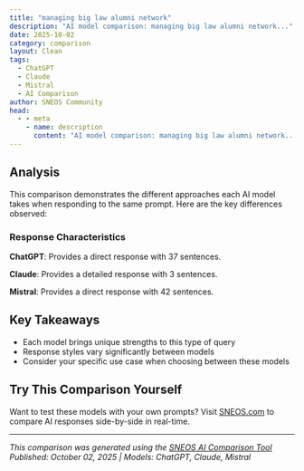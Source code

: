 ```yaml
---
title: "managing big law alumni network"
description: "AI model comparison: managing big law alumni network..."
date: 2025-10-02
category: comparison
layout: Clean
tags:
  - ChatGPT
  - Claude
  - Mistral
  - AI Comparison
author: SNEOS Community
head:
  - - meta
    - name: description
      content: "AI model comparison: managing big law alumni network..."
---
```


<ChatComparison
  title="managing big law alumni network"
  prompt="managing big law alumni network"
  :responses='{
    "ChatGPT": "Managing a big law alumni network effectively involves strategic planning, consistent engagement, and leveraging technology to keep alumni connected and involved. Here are some key steps and best practices to manage a large law alumni network:\n\n### 1. Establish Clear Objectives\n- Define the purpose of the network: career support, business development, mentoring, social connections, or continuing legal education.\n- Set measurable goals such as event attendance, mentorship matches, or job placements.\n\n### 2. Build a Comprehensive and Up-to-Date Database\n- Collect detailed contact information, including practice areas, firms, locations, graduation years, and areas of interest.\n- Use CRM or alumni management software tailored for law firms or professional associations.\n\n### 3. Communication Strategy\n- Regular newsletters featuring firm news, alumni achievements, legal industry updates, and upcoming events.\n- Segment communications based on practice area, location, or career stage to increase relevance.\n- Utilize multiple channels: email, social media (LinkedIn is especially useful for legal professionals), and a dedicated alumni portal.\n\n### 4. Organize Regular Events\n- Social gatherings: happy hours, reunions, holiday parties.\n- Professional development: CLE workshops, panel discussions, speaker series.\n- Networking events: roundtables, speed networking, topic-specific meetups.\n- Virtual and hybrid events to ensure accessibility.\n\n### 5. Facilitate Mentorship and Career Support\n- Create structured mentorship programs pairing junior attorneys with experienced alumni.\n- Offer job boards exclusive to alumni.\n- Host career coaching sessions and resume reviews.\n\n### 6. Leverage Technology\n- Use an alumni portal or platform that allows members to update profiles, find and connect with peers, register for events, and access resources.\n- Mobile-friendly solutions are crucial for accessibility.\n- Consider apps or integration with platforms like LinkedIn for networking.\n\n### 7. Encourage Alumni Involvement\n- Invite alumni to contribute articles, participate in panels, or lead workshops.\n- Recognize and showcase alumni accomplishments.\n- Create volunteer opportunities within the network\u2019s leadership or event committees.\n\n### 8. Measure and Adapt\n- Regularly gather feedback through surveys and event evaluations.\n- Track engagement metrics: open rates, event attendance, mentoring matches.\n- Adjust your strategy based on feedback and data.\n\n### 9. Foster a Sense of Community\n- Create online discussion groups or forums.\n- Share personal milestones (birthdays, promotions, publications).\n- Highlight shared values and culture rooted in the law firm\u2019s history.\n\n---\n\n### Tools and Platforms to Consider\n- **LinkedIn Groups**\n- **Almabase**\n- **Hivebrite**\n- **Salesforce CRM with alumni modules**\n- **Slack or Discord for informal networking**\n- **Eventbrite or similar for event management**\n\n---\n\nIf you provide more context\u2014such as the size of the alumni network, available budget, or specific goals\u2014I can offer more tailored advice!",
    "Claude": "# Managing a Big Law Alumni Network\n\n## Key Components of Effective Alumni Network Management\n\n### **Database \u0026 Technology Infrastructure**\n- **Centralized CRM system** to track alumni careers, contact info, and engagement\n- **Professional networking platform** (LinkedIn integration or custom portal)\n- **Event management tools** for registration and attendance tracking\n- **Regular data updates** through surveys and professional tracking services\n\n### **Segmentation Strategies**\n- **Practice area groups** (Corporate, Litigation, Tax, etc.)\n- **Geographic chapters** for major markets\n- **Class year cohorts** for peer connections\n- **Industry sectors** where alumni now work (in-house, government, academia, business)\n- **Seniority levels** (associates, partners, C-suite, retired)\n\n### **Programming \u0026 Engagement**\n- **Professional development** webinars and CLEs\n- **Industry-specific panels** and thought leadership events\n- **Social networking** events (happy hours, golf tournaments, galas)\n- **Mentorship programs** connecting senior and junior alumni\n- **Career transition support** for those leaving law\n- **Firm updates** and achievement celebrations\n\n### **Communication Channels**\n- **Quarterly newsletters** with firm news and alumni spotlights\n- **Digital platforms** for ongoing conversation and job postings\n- **Social media groups** for informal networking\n- **Annual directory** or alumni database access\n\n### **Mutual Value Creation**\n\n**For Alumni:**\n- Professional networking opportunities\n- Business development connections\n- Career advancement resources\n- Continued professional education\n- Social connections and firm pride\n\n**For the Firm:**\n- **Referral pipeline** for new business\n- **Lateral hiring** opportunities\n- **Industry intelligence** and market insights\n- **Brand ambassadors** and reputation management\n- **Recruiting advantage** through alumni connections\n\n### **Best Practices**\n- **Dedicated staff** or committee to manage relationships\n- **Regular survey feedback** to understand alumni needs\n- **Exclusive benefits** that provide real value\n- **Recognition programs** for successful alumni\n- **Two-way communication** rather than just firm marketing\n- **Long-term relationship focus** vs. transactional approach\n\nWould you like me to dive deeper into any particular aspect of alumni network management?",
    "Mistral": "Managing a big law alumni network involves several key strategies to ensure engagement, value, and sustainability. Here are some steps to help you manage this effectively:\n\n### 1. **Establish Clear Objectives**\n   - **Define Goals:** Determine what you want to achieve with the alumni network. This could include fostering professional development, maintaining institutional connections, or facilitating networking opportunities.\n   - **Set Metrics:** Establish metrics to measure success, such as engagement rates, event attendance, or the number of active members.\n\n### 2. **Build a Strong Database**\n   - **Collect Data:** Gather comprehensive data on alumni, including contact information, career paths, and areas of expertise.\n   - **Update Regularly:** Ensure the database is regularly updated to maintain accurate and current information.\n\n### 3. **Create Engaging Content**\n   - **Newsletters:** Send out regular newsletters with updates, success stories, and upcoming events.\n   - **Blogs and Articles:** Share articles, blogs, and other content relevant to the legal profession and alumni interests.\n   - **Webinars and Podcasts:** Host webinars and podcasts featuring alumni and industry experts.\n\n### 4. **Organize Events**\n   - **Networking Events:** Host networking events, both in-person and virtual, to facilitate connections among alumni.\n   - **Professional Development:** Offer workshops, seminars, and training sessions to help alumni stay current with industry trends and skills.\n   - **Social Gatherings:** Plan social events like reunions, happy hours, and mixers to foster a sense of community.\n\n### 5. **Leverage Technology**\n   - **Alumni Platform:** Use an alumni management platform to streamline communication, event management, and data tracking.\n   - **Social Media:** Utilize social media platforms to engage with alumni, share updates, and promote events.\n   - **Mobile Apps:** Develop or use existing mobile apps to keep alumni connected and informed.\n\n### 6. **Foster Mentorship Programs**\n   - **Mentor-Mentee Pairing:** Create a mentorship program that pairs current students or junior alumni with more experienced alumni.\n   - **Career Guidance:** Offer career guidance sessions and resources to help alumni navigate their professional paths.\n\n### 7. **Encourage Volunteerism**\n   - **Alumni Ambassadors:** Appoint alumni ambassadors to represent the network in different regions or industries.\n   - **Volunteer Opportunities:** Provide opportunities for alumni to volunteer their time and expertise for the benefit of the network and the broader community.\n\n### 8. **Recognize Achievements**\n   - **Awards and Recognition:** Establish awards and recognition programs to celebrate the achievements of alumni.\n   - **Feature Stories:** Highlight success stories and notable achievements in newsletters, social media, and other communications.\n\n### 9. **Seek Feedback**\n   - **Surveys:** Conduct regular surveys to gather feedback on the network\u0027s activities and initiatives.\n   - **Focus Groups:** Organize focus groups to discuss ideas and gather insights on how to improve the network.\n\n### 10. **Collaborate with Other Organizations**\n   - **Partnerships:** Form partnerships with other professional organizations, law schools, and industry bodies to expand the network\u0027s reach and resources.\n   - **Cross-Promotion:** Collaborate on events and initiatives to cross-promote and attract a wider audience.\n\n### 11. **Ensure Inclusivity**\n   - **Diverse Programming:** Ensure that programming and events are inclusive and cater to the diverse needs and interests of the alumni community.\n   - **Accessibility:** Make sure that all communications and events are accessible to all members, including those with disabilities.\n\n### 12. **Maintain Transparency**\n   - **Communication:** Keep alumni informed about the network\u0027s activities, financials, and decision-making processes.\n   - **Reporting:** Provide regular reports on the network\u0027s progress and achievements.\n\nBy implementing these strategies, you can create a vibrant and engaged big law alumni network that provides value to its members and strengthens the overall community."
  }'
  published-date="01:24"
/>

## Analysis

This comparison demonstrates the different approaches each AI model takes when responding to the same prompt. Here are the key differences observed:

### Response Characteristics

**ChatGPT**: Provides a direct response with 37 sentences. 

**Claude**: Provides a detailed response with 3 sentences. 

**Mistral**: Provides a direct response with 42 sentences. 

## Key Takeaways

- Each model brings unique strengths to this type of query
- Response styles vary significantly between models
- Consider your specific use case when choosing between these models

## Try This Comparison Yourself

Want to test these models with your own prompts? Visit [SNEOS.com](https://sneos.com) to compare AI responses side-by-side in real-time.

---

*This comparison was generated using the [SNEOS AI Comparison Tool](https://sneos.com)*
*Published: October 02, 2025 | Models: ChatGPT, Claude, Mistral*

